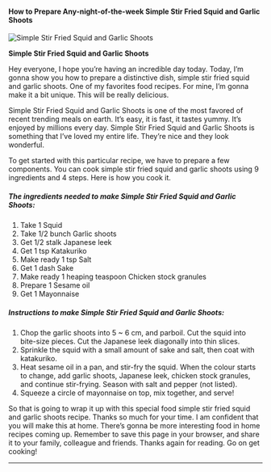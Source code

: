             

#### How to Prepare Any-night-of-the-week Simple Stir Fried Squid and Garlic Shoots

![Simple Stir Fried Squid and Garlic Shoots](https://img-global.cpcdn.com/recipes/5926280894611456/751x532cq70/simple-stir-fried-squid-and-garlic-shoots-recipe-main-photo.jpg)

**Simple Stir Fried Squid and Garlic Shoots**

Hey everyone, I hope you’re having an incredible day today. Today, I’m gonna show you how to prepare a distinctive dish, simple stir fried squid and garlic shoots. One of my favorites food recipes. For mine, I’m gonna make it a bit unique. This will be really delicious.

Simple Stir Fried Squid and Garlic Shoots is one of the most favored of recent trending meals on earth. It’s easy, it is fast, it tastes yummy. It’s enjoyed by millions every day. Simple Stir Fried Squid and Garlic Shoots is something that I’ve loved my entire life. They’re nice and they look wonderful.

To get started with this particular recipe, we have to prepare a few components. You can cook simple stir fried squid and garlic shoots using 9 ingredients and 4 steps. Here is how you cook it.

##### The ingredients needed to make Simple Stir Fried Squid and Garlic Shoots:

1.  Take 1 Squid
2.  Take 1/2 bunch Garlic shoots
3.  Get 1/2 stalk Japanese leek
4.  Get 1 tsp Katakuriko
5.  Make ready 1 tsp Salt
6.  Get 1 dash Sake
7.  Make ready 1 heaping teaspoon Chicken stock granules
8.  Prepare 1 Sesame oil
9.  Get 1 Mayonnaise

##### Instructions to make Simple Stir Fried Squid and Garlic Shoots:

1.  Chop the garlic shoots into 5 ~ 6 cm, and parboil. Cut the squid into bite-size pieces. Cut the Japanese leek diagonally into thin slices.
2.  Sprinkle the squid with a small amount of sake and salt, then coat with katakuriko.
3.  Heat sesame oil in a pan, and stir-fry the squid. When the colour starts to change, add garlic shoots, Japanese leek, chicken stock granules, and continue stir-frying. Season with salt and pepper (not listed).
4.  Squeeze a circle of mayonnaise on top, mix together, and serve!

So that is going to wrap it up with this special food simple stir fried squid and garlic shoots recipe. Thanks so much for your time. I am confident that you will make this at home. There’s gonna be more interesting food in home recipes coming up. Remember to save this page in your browser, and share it to your family, colleague and friends. Thanks again for reading. Go on get cooking!

* * *